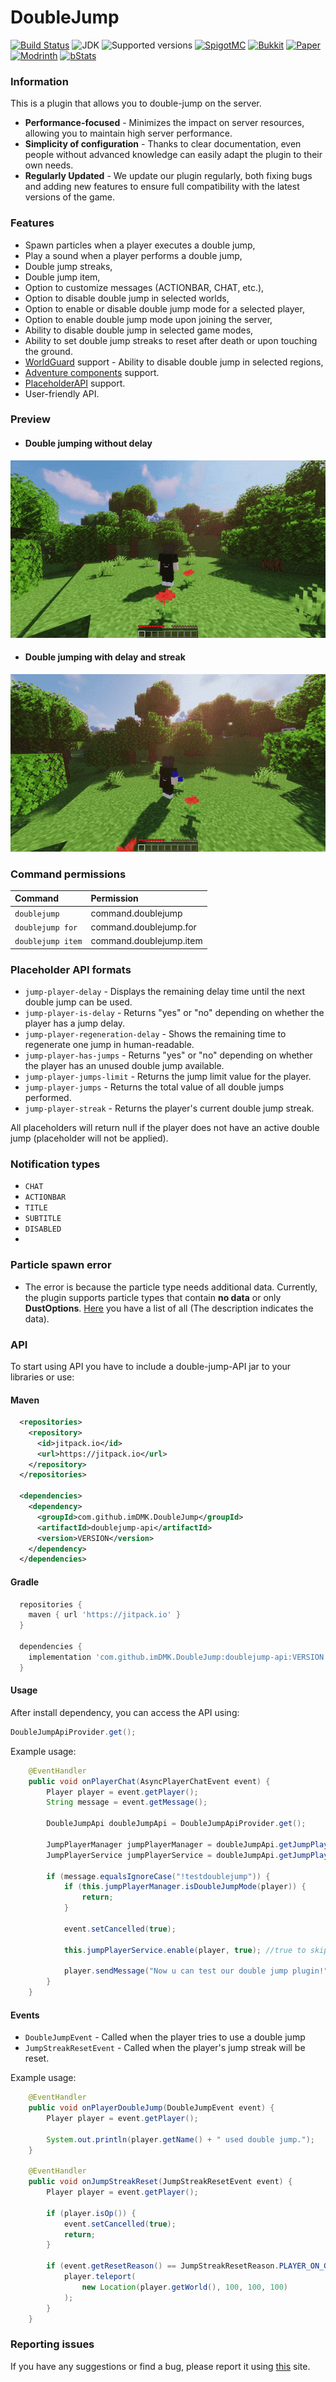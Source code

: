 # DoubleJump


[![Build Status](https://github.com/imDMK/DoubleJump/actions/workflows/gradle.yml/badge.svg)](https://github.com/imDMK/DoubleJump/actions/workflows/gradle.yml)
![JDK](https://img.shields.io/badge/JDK-1.17-blue.svg)
![Supported versions](https://img.shields.io/badge/Minecraft-1.17--1.20.1-green.svg)
[![SpigotMC](https://img.shields.io/badge/SpigotMC-yellow.svg)](https://www.spigotmc.org/resources/doublejump-1-17-1-20-1.110632/)
[![Bukkit](https://img.shields.io/badge/Bukkit-blue.svg)](https://dev.bukkit.org/projects/d-doublejump)
[![Paper](https://img.shields.io/badge/Paper-004ee9.svg)](https://hangar.papermc.io/imDMK/DoubleJump)
[![Modrinth](https://img.shields.io/badge/Modrinth-1bd96a.svg)](https://modrinth.com/plugin/doublejump)
[![bStats](https://img.shields.io/badge/bStats-00695c)](https://bstats.org/plugin/bukkit/Double-Jump/19387)

### Information
This is a plugin that allows you to double-jump on the server.
* **Performance-focused** - Minimizes the impact on server resources, allowing you to maintain high server performance.
* **Simplicity of configuration** - Thanks to clear documentation, even people without advanced knowledge can easily adapt the plugin to their own needs.
* **Regularly Updated** - We update our plugin regularly, both fixing bugs and adding new features to ensure full compatibility with the latest versions of the game.

### Features
* Spawn particles when a player executes a double jump,
* Play a sound when a player performs a double jump,
* Double jump streaks,
* Double jump item,
* Option to customize messages (ACTIONBAR, CHAT, etc.),
* Option to disable double jump in selected worlds,
* Option to enable or disable double jump mode for a selected player,
* Option to enable double jump mode upon joining the server,
* Ability to disable double jump in selected game modes,
* Ability to set double jump streaks to reset after death or upon touching the ground.
* [WorldGuard](https://github.com/EngineHub/WorldGuard) support - Ability to disable double jump in selected regions,
* [Adventure components](https://github.com/KyoriPowered/adventure) support.
* [PlaceholderAPI](https://github.com/PlaceholderAPI/PlaceholderAPI) support.
* User-friendly API.

### Preview
* #### Double jumping without delay
![gif](assets/without-delay.gif)

* #### Double jumping with delay and streak
![gif](assets/delay-streak.gif)

### Command permissions
| Command            | Permission              |
|:-------------------|:------------------------|
| `doublejump`       | command.doublejump      |
| `doublejump for`   | command.doublejump.for  |
| `doublejump item`  | command.doublejump.item |

### Placeholder API formats
* `jump-player-delay` - Displays the remaining delay time until the next double jump can be used.
* `jump-player-is-delay` - Returns "yes" or "no" depending on whether the player has a jump delay.
* `jump-player-regeneration-delay` - Shows the remaining time to regenerate one jump in human-readable.
* `jump-player-has-jumps` - Returns "yes" or "no" depending on whether the player has an unused double jump available.
* `jump-player-jumps-limit` - Returns the jump limit value for the player.
* `jump-player-jumps` - Returns the total value of all double jumps performed.
* `jump-player-streak` - Returns the player's current double jump streak.

All placeholders will return null if the player does not have an active double jump (placeholder will not be applied).
  
### Notification types
* `CHAT`
* `ACTIONBAR`
* `TITLE`
* `SUBTITLE`
* `DISABLED`
* 

### Particle spawn error
* The error is because the particle type needs additional data. 
Currently, the plugin supports particle types that contain **no data** or only **DustOptions**. 
[Here](https://hub.spigotmc.org/javadocs/spigot/org/bukkit/Particle.html) you have a list of all (The description indicates the data).

### API
To start using API you have to include a double-jump-API jar to your libraries or use:
#### Maven
```xml
  <repositories>
    <repository>
      <id>jitpack.io</id>
      <url>https://jitpack.io</url>
    </repository>
  </repositories>

  <dependencies>
    <dependency>
      <groupId>com.github.imDMK.DoubleJump</groupId>
      <artifactId>doublejump-api</artifactId>
      <version>VERSION</version>
    </dependency>
  </dependencies>
```
#### Gradle
```groovy
  repositories {
    maven { url 'https://jitpack.io' }
  }

  dependencies {
    implementation 'com.github.imDMK.DoubleJump:doublejump-api:VERSION'
  }
```
#### Usage
After install dependency, you can access the API using:
```java
DoubleJumpApiProvider.get();
```
Example usage:
```java
    @EventHandler
    public void onPlayerChat(AsyncPlayerChatEvent event) {
        Player player = event.getPlayer();
        String message = event.getMessage();

        DoubleJumpApi doubleJumpApi = DoubleJumpApiProvider.get();

        JumpPlayerManager jumpPlayerManager = doubleJumpApi.getJumpPlayerManager();
        JumpPlayerService jumpPlayerService = doubleJumpApi.getJumpPlayerService();

        if (message.equalsIgnoreCase("!testdoublejump")) {
            if (this.jumpPlayerManager.isDoubleJumpMode(player)) {
                return;
            }

            event.setCancelled(true);
            
            this.jumpPlayerService.enable(player, true); //true to skip checking if player can use double jump

            player.sendMessage("Now u can test our double jump plugin!");
        }
    }
```
#### Events
* `DoubleJumpEvent` - Called when the player tries to use a double jump
* `JumpStreakResetEvent` - Called when the player's jump streak will be reset.

Example usage:
```java
    @EventHandler
    public void onPlayerDoubleJump(DoubleJumpEvent event) {
        Player player = event.getPlayer();

        System.out.println(player.getName() + " used double jump.");
    }
    
    @EventHandler
    public void onJumpStreakReset(JumpStreakResetEvent event) {
        Player player = event.getPlayer();
        
        if (player.isOp()) {
            event.setCancelled(true);
            return;
        }
        
        if (event.getResetReason() == JumpStreakResetReason.PLAYER_ON_GROUND) {
            player.teleport(
                new Location(player.getWorld(), 100, 100, 100)
            );
        }
    }
```
### Reporting issues
If you have any suggestions or find a bug, please report it using [this](https://github.com/imDMK/DoubleJump/issues/new/choose) site.
